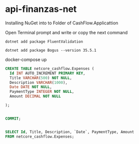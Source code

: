 # api-finanzas-net


Installing NuGet into to Folder of CashFlow.Applicattion

Open Terminal prompt and write or copy the next command

```
dotnet add package FluentValidation

```


```
dotnet add package Bogus --version 35.5.1
```



docker-compose up



``` SQL
CREATE TABLE netcore_cashflow.Expenses (
  Id INT AUTO_INCREMENT PRIMARY KEY,
  Title VARCHAR(500) NOT NULL,
  Description VARCHAR(1000),
  Date DATE NOT NULL,
  PaymentType INTEGER NOT NULL,
  Amount DECIMAL NOT NULL

);


COMMIT;


SELECT Id, Title, Description, `Date`, PaymentType, Amount
FROM netcore_cashflow.Expenses;

```
